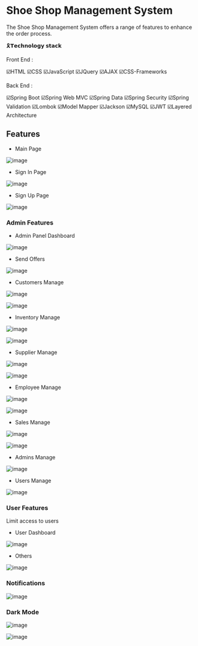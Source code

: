 #  Shoe Shop Management System

The Shoe Shop Management System offers a range of features to enhance the order process.

🎗️𝗧𝗲𝗰𝗵𝗻𝗼𝗹𝗼𝗴𝘆 𝘀𝘁𝗮𝗰𝗸

Front End :

☑️HTML
☑️CSS
☑️JavaScript
☑️JQuery
☑️AJAX
☑️CSS-Frameworks

Back End :

☑️Spring Boot
☑️Spring Web MVC
☑️Spring Data
☑️Spring Security
☑️Spring Validation
☑️Lombok
☑️Model Mapper
☑️Jackson
☑️MySQL
☑️JWT
☑️Layered Architecture



## Features

- Main Page

![image](assets/Screenshot1.png)

- Sign In Page

![image](assets/Screenshot2.png)

- Sign Up Page

![image](assets/Screenshot3.png)

### Admin Features
- Admin Panel Dashboard

![image](assets/Screenshot4.png)

- Send Offers

![image](assets/Screenshot5.png)

- Customers Manage

![image](assets/Screenshot6.png)


![image](assets/Screenshot7.png)

- Inventory Manage

![image](assets/Screenshot8.png)


![image](assets/Screenshot9.png)

- Supplier Manage 

![image](assets/Screenshot10.png)


![image](assets/Screenshot11.png)

- Employee Manage

![image](assets/Screenshot12.png)


![image](assets/Screenshot13.png)

- Sales Manage

![image](assets/Screenshot14.png)


![image](assets/Screenshot15.png)

- Admins Manage

![image](assets/Screenshot16.png)

- Users Manage

![image](assets/Screenshot17.png)


### User Features

Limit access to users

- User Dashboard

![image](assets/Screenshot18.png)

- Others

![image](assets/Screenshot19.png)

### Notifications

![image](assets/Screenshot20.png)

### Dark Mode

![image](assets/Screenshot21.png)

![image](assets/Screenshot22.png)